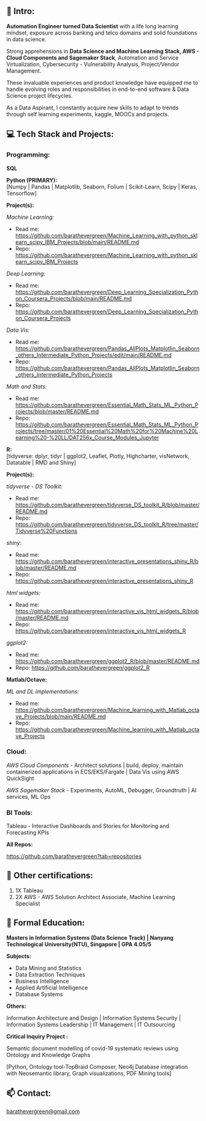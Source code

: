 

## 👀  Intro: 

__Automation Engineer turned Data Scientist__ with a life long learning mindset, exposure across banking and telco domains and solid foundations in data science. 

Strong apprehensions in __Data Science and Machine Learning Stack, AWS - Cloud Components and Sagemaker Stack__, Automation and Service Virtualization, Cybersecurity - Vulnerability Analysis, Project/Vendor Management.

These invaluable experiences and product knowledge have equipped me to handle evolving roles and responsibilities in end-to-end software & Data Science project lifecycles. 

As a Data Aspirant, I constantly acquire new skills to adapt to trends through self learning experiments, kaggle, MOOCs and projects.



## :computer:  Tech Stack and Projects: 

### Programming:

__SQL__

__Python (PRIMARY):__  
[Numpy | Pandas | Matplotlib, Seaborn, Folium | Scikit-Learn, Scipy | Keras, Tensorflow]

__Project(s):__

_Machine Learning:_ 
- Read me: https://github.com/barathevergreen/Machine_Learning_with_python_sklearn_scipy_IBM_Projects/blob/main/README.md
- Repo: https://github.com/barathevergreen/Machine_Learning_with_python_sklearn_scipy_IBM_Projects

_Deep Learning:_
- Read me: https://github.com/barathevergreen/Deep_Learning_Specialization_Python_Coursera_Projects/blob/main/README.md
- Repo: https://github.com/barathevergreen/Deep_Learning_Specialization_Python_Coursera_Projects

_Data Vis:_
- Read me: https://github.com/barathevergreen/Pandas_AllPlots_Matplotlin_Seaborn_others_Intermediate_Python_Projects/edit/main/README.md
- Repo: https://github.com/barathevergreen/Pandas_AllPlots_Matplotlin_Seaborn_others_Intermediate_Python_Projects

_Math and Stats:_
- Read me: https://github.com/barathevergreen/Essential_Math_Stats_ML_Python_Projects/blob/master/README.md
- Repo: https://github.com/barathevergreen/Essential_Math_Stats_ML_Python_Projects/tree/master/01%20Essential%20Math%20for%20Machine%20Learning%20-%20LL/DAT256x_Course_Modules_Jupyter


__R:__  
[tidyverse: dplyr, tidyr | ggplot2, Leaflet, Plotly, Highcharter, visNetwork, Datatable | RMD and Shiny]

__Project(s):__

_tidyverse - DS Toolkit:_ 
- Read me: https://github.com/barathevergreen/tidyverse_DS_toolkit_R/blob/master/README.md
- Repo: https://github.com/barathevergreen/tidyverse_DS_toolkit_R/tree/master/Tidyverse%20Functions

_shiny:_
- Read me: https://github.com/barathevergreen/interactive_presentations_shiny_R/blob/master/README.md
- Repo: https://github.com/barathevergreen/interactive_presentations_shiny_R

_html widgets:_
- Read me: https://github.com/barathevergreen/interactive_vis_html_widgets_R/blob/master/README.md
- Repo: https://github.com/barathevergreen/interactive_vis_html_widgets_R

_ggplot2:_
- Read me: https://github.com/barathevergreen/ggplot2_R/blob/master/README.md
- Repo: https://github.com/barathevergreen/ggplot2_R

__Matlab/Octave:__ 

_ML and DL implementations:_
- Read me: https://github.com/barathevergreen/Machine_learning_with_Matlab_octave_Projects/blob/main/README.md
- Repo: https://github.com/barathevergreen/Machine_learning_with_Matlab_octave_Projects

### Cloud:

_AWS Cloud Components_ - Architect solutions | build, deploy, maintain containerized applications in ECS/EKS/Fargate | Data Vis using AWS QuickSight

_AWS Sagemaker Stack_ - Experiments, AutoML, Debugger, Groundtruth | AI services, ML Ops

### BI Tools:

Tableau - Interactive Dashboards and Stories for Monitoring and Forecasting KPIs

__All Repos:__

https://github.com/barathevergreen?tab=repositories

## :memo: Other certifications:
1. 1X Tableau
2. 2X AWS - AWS Solution Architect Associate, Machine Learning Specialist

## :book: Formal Education:

__Masters in Information Systems (Data Science Track) | Nanyang Technological University(NTU), Singapore | GPA 4.05/5__

__Subjects:__
- Data Mining and Statistics
- Data Extraction Techniques
- Business Intelligence
- Applied Artificial Intelligence
- Database Systems

__Others:__

Information Architecture and Design | Information Systems Security | Information Systems Leadership | IT Management | IT Outsourcing

__Critical Inquiry Project :__

Semantic document modelling of covid-19 systematic reviews using Ontology and Knowledge Graphs

[Python, Ontology tool-TopBraid Composer, Neo4j Database integration with Neosemantic library, Graph visualizations, PDF Mining tools]


## 📫 Contact: 

barathevergreen@gmail.com

<!---
barathevergreen/barathevergreen is a ✨ special ✨ repository because its `README.md` (this file) appears on your GitHub profile.
You can click the Preview link to take a look at your changes.
--->
